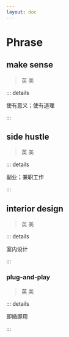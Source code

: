 ```yaml
---
layout: doc
---
```


# Phrase

## make sense
> 英 <Phonetic word="make sense" lang="en-GB" phonetic="/mɪk ˈsɛns/"/>
> 美 <Phonetic word="make sense" lang="en-US" phonetic="/mɪk ˈsɛns/"/>

::: details

使有意义；使有道理

:::

## side hustle
> 英 <Phonetic word="side hustle" lang="en-GB" phonetic="/sɪd ˈhʌstl/"/>
> 美 <Phonetic word="side hustle" lang="en-US" phonetic="/sɪd ˈhʌstl/"/>

::: details

副业；兼职工作

:::

## interior design
> 英 <Phonetic word="interior design" lang="en-GB" phonetic="/ɪn'tɪəriə dɪ'zaɪn/"/>
> 美 <Phonetic word="interior design" lang="en-US" phonetic="/ɪn'tɪəriər dɪ'zaɪn/"/>

::: details

室内设计

:::

### plug-and-play
> 英 <Phonetic word="plug-and-play" lang="en-GB" phonetic="/plʌɡ ənd plai/"/>
> 美 <Phonetic word="plug-and-play" lang="en-US" phonetic="/plʌɡ ənd plai/"/>

::: details

即插即用

:::
